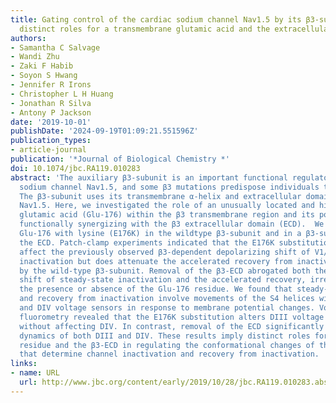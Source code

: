 ```yaml
---
title: Gating control of the cardiac sodium channel Nav1.5 by its β3-subunit involves
  distinct roles for a transmembrane glutamic acid and the extracellular domain
authors:
- Samantha C Salvage
- Wandi Zhu
- Zaki F Habib
- Soyon S Hwang
- Jennifer R Irons
- Christopher L H Huang
- Jonathan R Silva
- Antony P Jackson
date: '2019-10-01'
publishDate: '2024-09-19T01:09:21.551596Z'
publication_types:
- article-journal
publication: '*Journal of Biological Chemistry *'
doi: 10.1074/jbc.RA119.010283
abstract: 'The auxiliary β3-subunit is an important functional regulator of the cardiac
  sodium channel Nav1.5, and some β3 mutations predispose individuals to cardiac arrhythmias.
  The β3-subunit uses its transmembrane α-helix and extracellular domain to bind to
  Nav1.5. Here, we investigated the role of an unusually located and highly conserved
  glutamic acid (Glu-176) within the β3 transmembrane region and its potential for
  functionally synergizing with the β3 extracellular domain (ECD).  We substituted
  Glu-176 with lysine (E176K) in the wildtype β3-subunit and in a β3-subunit lacking
  the ECD. Patch-clamp experiments indicated that the E176K substitution does not
  affect the previously observed β3-dependent depolarizing shift of V1/2 of steady-state
  inactivation but does attenuate the accelerated recovery from inactivation conferred
  by the wild-type β3-subunit. Removal of the β3-ECD abrogated both the depolarizing
  shift of steady-state inactivation and the accelerated recovery, irrespective of
  the presence or absence of the Glu-176 residue. We found that steady-state inactivation
  and recovery from inactivation involve movements of the S4 helices within the DIII
  and DIV voltage sensors in response to membrane potential changes. Voltage-clamp
  fluorometry revealed that the E176K substitution alters DIII voltage sensor dynamics
  without affecting DIV. In contrast, removal of the ECD significantly altered the
  dynamics of both DIII and DIV. These results imply distinct roles for the β3–Glu-176
  residue and the β3-ECD in regulating the conformational changes of the voltage sensors
  that determine channel inactivation and recovery from inactivation. '
links:
- name: URL
  url: http://www.jbc.org/content/early/2019/10/28/jbc.RA119.010283.abstract
---
```


